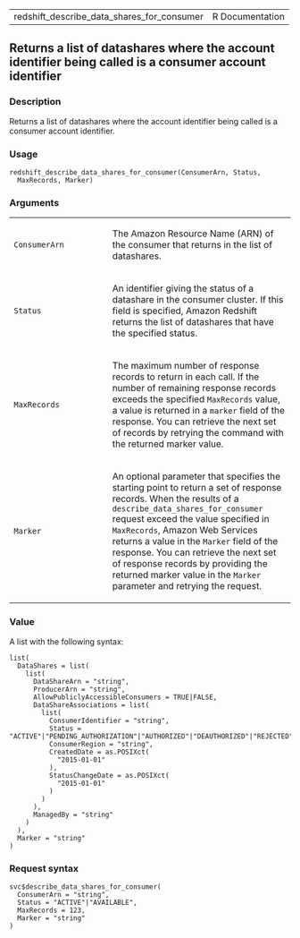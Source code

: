 <table style="width: 100%;">
<tbody>
<tr class="odd">
<td>redshift_describe_data_shares_for_consumer</td>
<td style="text-align: right;">R Documentation</td>
</tr>
</tbody>
</table>

## Returns a list of datashares where the account identifier being called is a consumer account identifier

### Description

Returns a list of datashares where the account identifier being called
is a consumer account identifier.

### Usage

    redshift_describe_data_shares_for_consumer(ConsumerArn, Status,
      MaxRecords, Marker)

### Arguments

<table>
<colgroup>
<col style="width: 35%" />
<col style="width: 65%" />
</colgroup>
<tbody>
<tr class="odd">
<td><code
id="redshift_describe_data_shares_for_consumer_:_ConsumerArn">ConsumerArn</code></td>
<td><p>The Amazon Resource Name (ARN) of the consumer that returns in
the list of datashares.</p></td>
</tr>
<tr class="even">
<td><code
id="redshift_describe_data_shares_for_consumer_:_Status">Status</code></td>
<td><p>An identifier giving the status of a datashare in the consumer
cluster. If this field is specified, Amazon Redshift returns the list of
datashares that have the specified status.</p></td>
</tr>
<tr class="odd">
<td><code
id="redshift_describe_data_shares_for_consumer_:_MaxRecords">MaxRecords</code></td>
<td><p>The maximum number of response records to return in each call. If
the number of remaining response records exceeds the specified
<code>MaxRecords</code> value, a value is returned in a
<code>marker</code> field of the response. You can retrieve the next set
of records by retrying the command with the returned marker
value.</p></td>
</tr>
<tr class="even">
<td><code
id="redshift_describe_data_shares_for_consumer_:_Marker">Marker</code></td>
<td><p>An optional parameter that specifies the starting point to return
a set of response records. When the results of a
<code>describe_data_shares_for_consumer</code> request exceed the value
specified in <code>MaxRecords</code>, Amazon Web Services returns a
value in the <code>Marker</code> field of the response. You can retrieve
the next set of response records by providing the returned marker value
in the <code>Marker</code> parameter and retrying the request.</p></td>
</tr>
</tbody>
</table>

### Value

A list with the following syntax:

    list(
      DataShares = list(
        list(
          DataShareArn = "string",
          ProducerArn = "string",
          AllowPubliclyAccessibleConsumers = TRUE|FALSE,
          DataShareAssociations = list(
            list(
              ConsumerIdentifier = "string",
              Status = "ACTIVE"|"PENDING_AUTHORIZATION"|"AUTHORIZED"|"DEAUTHORIZED"|"REJECTED"|"AVAILABLE",
              ConsumerRegion = "string",
              CreatedDate = as.POSIXct(
                "2015-01-01"
              ),
              StatusChangeDate = as.POSIXct(
                "2015-01-01"
              )
            )
          ),
          ManagedBy = "string"
        )
      ),
      Marker = "string"
    )

### Request syntax

    svc$describe_data_shares_for_consumer(
      ConsumerArn = "string",
      Status = "ACTIVE"|"AVAILABLE",
      MaxRecords = 123,
      Marker = "string"
    )
